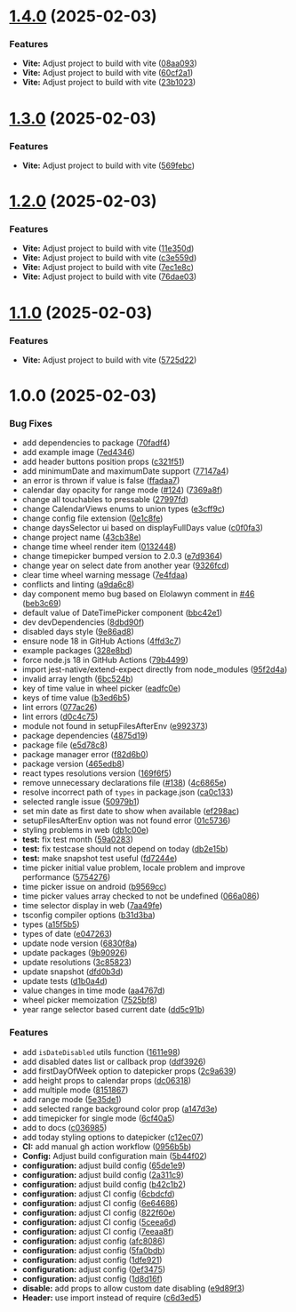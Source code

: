 # [1.4.0](https://github.com/lawnstarter/react-native-ui-datepicker/compare/1.3.0...1.4.0) (2025-02-03)


### Features

* **Vite:** Adjust project to build with vite ([08aa093](https://github.com/lawnstarter/react-native-ui-datepicker/commit/08aa09387a89bbf6c6852da1555e94fcadf02c1a))
* **Vite:** Adjust project to build with vite ([60cf2a1](https://github.com/lawnstarter/react-native-ui-datepicker/commit/60cf2a199b768e6dbfe2156b7293e8d8d991bd0f))
* **Vite:** Adjust project to build with vite ([23b1023](https://github.com/lawnstarter/react-native-ui-datepicker/commit/23b1023bae542bed1bb667a2b338bdee9765a103))

# [1.3.0](https://github.com/lawnstarter/react-native-ui-datepicker/compare/1.2.0...1.3.0) (2025-02-03)


### Features

* **Vite:** Adjust project to build with vite ([569febc](https://github.com/lawnstarter/react-native-ui-datepicker/commit/569febc31c4a8652169c46b86d8ef1c1026d289d))

# [1.2.0](https://github.com/lawnstarter/react-native-ui-datepicker/compare/1.1.0...1.2.0) (2025-02-03)


### Features

* **Vite:** Adjust project to build with vite ([11e350d](https://github.com/lawnstarter/react-native-ui-datepicker/commit/11e350d5a3e08c57ed2fd894f5d9d6975a641987))
* **Vite:** Adjust project to build with vite ([c3e559d](https://github.com/lawnstarter/react-native-ui-datepicker/commit/c3e559dd3739342c11672fabfda465fdafc7ad72))
* **Vite:** Adjust project to build with vite ([7ec1e8c](https://github.com/lawnstarter/react-native-ui-datepicker/commit/7ec1e8cecb343072b9ad35e7ca228278e4e8fd45))
* **Vite:** Adjust project to build with vite ([76dae03](https://github.com/lawnstarter/react-native-ui-datepicker/commit/76dae032adf998c6c43d9826f462b76f4e0fa304))

# [1.1.0](https://github.com/lawnstarter/react-native-ui-datepicker/compare/1.0.0...1.1.0) (2025-02-03)


### Features

* **Vite:** Adjust project to build with vite ([5725d22](https://github.com/lawnstarter/react-native-ui-datepicker/commit/5725d2211d25304567256d6922796179e19859c2))

# 1.0.0 (2025-02-03)


### Bug Fixes

* add dependencies to package ([70fadf4](https://github.com/lawnstarter/react-native-ui-datepicker/commit/70fadf4c23f131d1467d42bd11cae6c207f2b926))
* add example image ([7ed4346](https://github.com/lawnstarter/react-native-ui-datepicker/commit/7ed4346d4cbc824d5a2539c6f245bf37bfaf148a))
* add header buttons position props ([c321f51](https://github.com/lawnstarter/react-native-ui-datepicker/commit/c321f51816fba5237276a44cdaaadfc407651943))
* add minimumDate and maximumDate support ([77147a4](https://github.com/lawnstarter/react-native-ui-datepicker/commit/77147a4ecb581a91ad3a767ead6afd5e9f9e5da1))
* an error is thrown if value is false ([ffadaa7](https://github.com/lawnstarter/react-native-ui-datepicker/commit/ffadaa727f1997bed39916c4d01d17f1400e3ea9))
* calendar day opacity for range mode ([#124](https://github.com/lawnstarter/react-native-ui-datepicker/issues/124)) ([7369a8f](https://github.com/lawnstarter/react-native-ui-datepicker/commit/7369a8f1638a03e57a040ee85319189d11987a2a))
* change all touchables to pressable ([27997fd](https://github.com/lawnstarter/react-native-ui-datepicker/commit/27997fd73d0d7e5826856f383356d4746ad74d1b))
* change CalendarViews enums to union types ([e3cff9c](https://github.com/lawnstarter/react-native-ui-datepicker/commit/e3cff9c00e7adc2abc6f707be27aa5c3783696fe))
* change config file extension ([0e1c8fe](https://github.com/lawnstarter/react-native-ui-datepicker/commit/0e1c8fe6545fe011afad58952383e5c62c97e48e))
* change daysSelector ui based on displayFullDays value ([c0f0fa3](https://github.com/lawnstarter/react-native-ui-datepicker/commit/c0f0fa3164b8a12a459a6e8103f3bf3e940e7d98))
* change project name ([43cb38e](https://github.com/lawnstarter/react-native-ui-datepicker/commit/43cb38ebdeecd843d13432456812119e24a6e8fe))
* change time wheel render item ([0132448](https://github.com/lawnstarter/react-native-ui-datepicker/commit/01324483c59ef578a7a5056e0f163bdd870dc73a))
* change timepicker bumped version to 2.0.3 ([e7d9364](https://github.com/lawnstarter/react-native-ui-datepicker/commit/e7d93648680d4f10ee5aec77244d633abe128254))
* change year on select date from another year ([9326fcd](https://github.com/lawnstarter/react-native-ui-datepicker/commit/9326fcda1e54fe67cd7af8258232c70c185ca540))
* clear time wheel warning message ([7e4fdaa](https://github.com/lawnstarter/react-native-ui-datepicker/commit/7e4fdaa74483d4c1a8a394dba5923d5517ae9313))
* conflicts and linting ([a9da6c8](https://github.com/lawnstarter/react-native-ui-datepicker/commit/a9da6c8190da4e09c2ace62474e60b618cfea545))
* day component memo bug based on Elolawyn comment in [#46](https://github.com/lawnstarter/react-native-ui-datepicker/issues/46) ([beb3c69](https://github.com/lawnstarter/react-native-ui-datepicker/commit/beb3c698eb7b17898304f7aa93e8fefdd2706ca7))
* default value of DateTimePicker component ([bbc42e1](https://github.com/lawnstarter/react-native-ui-datepicker/commit/bbc42e14a2d763af2d00526fecf078fdb023a05c))
* dev devDependencies ([8dbd90f](https://github.com/lawnstarter/react-native-ui-datepicker/commit/8dbd90fa10cd162e9948605952997b2e4a20bba8))
* disabled days style ([9e86ad8](https://github.com/lawnstarter/react-native-ui-datepicker/commit/9e86ad8c44941dd58056eada058974be88faa890))
* ensure node 18 in GitHub Actions ([4ffd3c7](https://github.com/lawnstarter/react-native-ui-datepicker/commit/4ffd3c7e614ad0abc6d124840d38b0b21d5ce775))
* example packages ([328e8bd](https://github.com/lawnstarter/react-native-ui-datepicker/commit/328e8bd9222a68135ba3b505d7acbecf767d6c06))
* force node.js 18 in GitHub Actions ([79b4499](https://github.com/lawnstarter/react-native-ui-datepicker/commit/79b449929fb7c07556dfca16aa489a68336a95a3))
* import jest-native/extend-expect directly from node_modules ([95f2d4a](https://github.com/lawnstarter/react-native-ui-datepicker/commit/95f2d4a2be65a5da59b3eef58d67a3081a2b3a02))
* invalid array length ([6bc524b](https://github.com/lawnstarter/react-native-ui-datepicker/commit/6bc524b6ae0e028e41ed7a0c44461be989a0663f))
* key of time value in wheel picker ([eadfc0e](https://github.com/lawnstarter/react-native-ui-datepicker/commit/eadfc0e6a9e18b73906c38e39a6fde0618823f6b))
* keys of time value ([b3ed6b5](https://github.com/lawnstarter/react-native-ui-datepicker/commit/b3ed6b548b02e2ec09c4353c44b86e9b6f4c63a6))
* lint errors ([077ac26](https://github.com/lawnstarter/react-native-ui-datepicker/commit/077ac26f7a015d643599bc19cc969bbd8df227fe))
* lint errors ([d0c4c75](https://github.com/lawnstarter/react-native-ui-datepicker/commit/d0c4c75fc243d5cb207ae1d4e96cf567dc045e63))
* module not found in setupFilesAfterEnv ([e992373](https://github.com/lawnstarter/react-native-ui-datepicker/commit/e992373a0f650845ec6aebadce0a1200c7eec70f))
* package dependencies ([4875d19](https://github.com/lawnstarter/react-native-ui-datepicker/commit/4875d197f0ffb3ed6091a832945abbaa4fc65dbc))
* package file ([e5d78c8](https://github.com/lawnstarter/react-native-ui-datepicker/commit/e5d78c8852ce4bcd514a0d54dde8232edc4cdc13))
* package manager error ([f82d6b0](https://github.com/lawnstarter/react-native-ui-datepicker/commit/f82d6b01bd7b70350211f6983426cab8831362ea))
* package version ([465edb8](https://github.com/lawnstarter/react-native-ui-datepicker/commit/465edb8479b265a1266cad11a333e5710810f6e4))
* react types resolutions version ([169f6f5](https://github.com/lawnstarter/react-native-ui-datepicker/commit/169f6f5fb493b4cb63d8d9b3b0fb61e903062bcb))
* remove unnecessary declarations file ([#138](https://github.com/lawnstarter/react-native-ui-datepicker/issues/138)) ([4c6865e](https://github.com/lawnstarter/react-native-ui-datepicker/commit/4c6865e81f82abc64367e04aae511005040f9ad3))
* resolve incorrect path of `types` in package.json ([ca0c133](https://github.com/lawnstarter/react-native-ui-datepicker/commit/ca0c133c392ee3a9f6e73a262b12569c22ae98f2))
* selected rangle issue ([50979b1](https://github.com/lawnstarter/react-native-ui-datepicker/commit/50979b14b68c346f5337fa33218a4b40f7b00d40))
* set min date as first date to show when available ([ef298ac](https://github.com/lawnstarter/react-native-ui-datepicker/commit/ef298ac2d2439010617434b920c4e4b95f097bbe))
* setupFilesAfterEnv option was not found error ([01c5736](https://github.com/lawnstarter/react-native-ui-datepicker/commit/01c5736871eaf47f74f9c9970e0c61b0cecc1f5a))
* styling problems in web ([db1c00e](https://github.com/lawnstarter/react-native-ui-datepicker/commit/db1c00e68356f9479507797b33bf1284ebc1635f))
* **test:** fix test month ([59a0283](https://github.com/lawnstarter/react-native-ui-datepicker/commit/59a0283cf8dfc1a2995fddc52be44026d37aae97))
* **test:** fix testcase should not depend on today ([db2e15b](https://github.com/lawnstarter/react-native-ui-datepicker/commit/db2e15b1f5d2273fbb4cbdf8fa431cfe8e31422e))
* **test:** make snapshot test useful ([fd7244e](https://github.com/lawnstarter/react-native-ui-datepicker/commit/fd7244e6791c639be21762b85ab0d7d3fbd22ea1))
* time picker initial value problem, locale problem and improve performance ([5754276](https://github.com/lawnstarter/react-native-ui-datepicker/commit/5754276580e7f17fb33e9d9cf9c81da863e957ff))
* time picker issue on android ([b9569cc](https://github.com/lawnstarter/react-native-ui-datepicker/commit/b9569cc86632029b9c9291a0c0818fd1d2cc9e4f))
* time picker values array checked to not be undefined ([066a086](https://github.com/lawnstarter/react-native-ui-datepicker/commit/066a086e02ff5a80302ae44fec86a7882649f7a4))
* time selector display in web ([7aa49fe](https://github.com/lawnstarter/react-native-ui-datepicker/commit/7aa49fef9712363d757c1f4aeb2650fbf9445dd5))
* tsconfig compiler options ([b31d3ba](https://github.com/lawnstarter/react-native-ui-datepicker/commit/b31d3baf12d295d49872c8049be52cc162e14c42))
* types ([a15f5b5](https://github.com/lawnstarter/react-native-ui-datepicker/commit/a15f5b54ede6d6812afd2414721bcadd93dbf519))
* types of date ([e047263](https://github.com/lawnstarter/react-native-ui-datepicker/commit/e047263f34a04727255691e9331481960eb42ecc))
* update node version ([6830f8a](https://github.com/lawnstarter/react-native-ui-datepicker/commit/6830f8a1466a644e3313daf153a467518d27fbf1))
* update packages ([9b90926](https://github.com/lawnstarter/react-native-ui-datepicker/commit/9b90926d2975cf9190dd2ceadb211ef36a60ae5d))
* update resolutions ([3c85823](https://github.com/lawnstarter/react-native-ui-datepicker/commit/3c85823e1eeeed17fd80949a6ffa36fe2af4baa8))
* update snapshot ([dfd0b3d](https://github.com/lawnstarter/react-native-ui-datepicker/commit/dfd0b3d0182c77bca816fe73a93e1816df15072b))
* update tests ([d1b0a4d](https://github.com/lawnstarter/react-native-ui-datepicker/commit/d1b0a4d5c3daf15a51ad65bfc7cfbd5177c215f6))
* value changes in time mode ([aa4767d](https://github.com/lawnstarter/react-native-ui-datepicker/commit/aa4767d0ae07c6e0dbd1352f403b4725d74ac6e0))
* wheel picker memoization ([7525bf8](https://github.com/lawnstarter/react-native-ui-datepicker/commit/7525bf886c79a557f2da34868e9314ee4d9072c0))
* year range selector based current date ([dd5c91b](https://github.com/lawnstarter/react-native-ui-datepicker/commit/dd5c91b868da6c84e6c78864f31d21b1b0c6ace1))


### Features

* add `isDateDisabled` utils function ([1611e98](https://github.com/lawnstarter/react-native-ui-datepicker/commit/1611e98999a47d271b42318d2a1b9dd5fb1824e1))
* add disabled dates list or callback prop ([ddf3926](https://github.com/lawnstarter/react-native-ui-datepicker/commit/ddf39262c21fdec13fbc0ffb0507433f13729b6f))
* add firstDayOfWeek option to datepicker props ([2c9a639](https://github.com/lawnstarter/react-native-ui-datepicker/commit/2c9a6394604b5dd62ab3bb496823d24ee8fbd88b))
* add height props to calendar props ([dc06318](https://github.com/lawnstarter/react-native-ui-datepicker/commit/dc0631813afe47f9a7cf99c8130d369cbacc5386))
* add multiple mode ([8151867](https://github.com/lawnstarter/react-native-ui-datepicker/commit/81518671bdc6e38d2fe1630c109f25e7eada4a70))
* add range mode ([5e35de1](https://github.com/lawnstarter/react-native-ui-datepicker/commit/5e35de1c0ac37ad6147fb5e9db34c96cd5eccf0d))
* add selected range background color prop ([a147d3e](https://github.com/lawnstarter/react-native-ui-datepicker/commit/a147d3eaf0a04b72b9252d5cb6bf60540c414bff))
* add timepicker for single mode ([6cf40a5](https://github.com/lawnstarter/react-native-ui-datepicker/commit/6cf40a51cee49bee8a81455873757ac305b97af3))
* add to docs ([c036985](https://github.com/lawnstarter/react-native-ui-datepicker/commit/c036985e07669a5b82928fec84fad3b2577dc73b))
* add today styling options to datepicker ([c12ec07](https://github.com/lawnstarter/react-native-ui-datepicker/commit/c12ec07690fa6d72a5cd438766acdc68eba07f6d))
* **CI:** add manual gh action workflow ([0956b5b](https://github.com/lawnstarter/react-native-ui-datepicker/commit/0956b5b3dffd45ea3b886834dfe162c4133c4642))
* **Config:** Adjust build configuration main ([5b44f02](https://github.com/lawnstarter/react-native-ui-datepicker/commit/5b44f02d5de56a1354c30c50e79c6591d7d846d7))
* **configuration:** adjust build config ([65de1e9](https://github.com/lawnstarter/react-native-ui-datepicker/commit/65de1e9ff1736c41845fbe6f5737c2e3519f7e88))
* **configuration:** adjust build config ([2a311c9](https://github.com/lawnstarter/react-native-ui-datepicker/commit/2a311c96d98df728c43e764afe421becd828cca7))
* **configuration:** adjust build config ([b42c1b2](https://github.com/lawnstarter/react-native-ui-datepicker/commit/b42c1b2a1b353ba91aa0ba5f650d66147d392eff))
* **configuration:** adjust CI config ([6cbdcfd](https://github.com/lawnstarter/react-native-ui-datepicker/commit/6cbdcfdae811e885e208dfb7dedbb712f8f47944))
* **configuration:** adjust CI config ([6e64686](https://github.com/lawnstarter/react-native-ui-datepicker/commit/6e64686a13585ad85181708c6e6b7b0ac03106f1))
* **configuration:** adjust CI config ([822f60e](https://github.com/lawnstarter/react-native-ui-datepicker/commit/822f60e4a54bba7dfacc5dbb3c4211eb37b1f345))
* **configuration:** adjust CI config ([5ceea6d](https://github.com/lawnstarter/react-native-ui-datepicker/commit/5ceea6d51f29f997a3789b1e2e268d928cf4dfc5))
* **configuration:** adjust CI config ([7eeaa8f](https://github.com/lawnstarter/react-native-ui-datepicker/commit/7eeaa8fcce191ceef09e115376c01325a81b3aa3))
* **configuration:** adjust config ([afc8086](https://github.com/lawnstarter/react-native-ui-datepicker/commit/afc80867c95f653539874c1a9edd9eadd342d281))
* **configuration:** adjust config ([5fa0bdb](https://github.com/lawnstarter/react-native-ui-datepicker/commit/5fa0bdbcc1bf78aa358160166409beb6042d4b99))
* **configuration:** adjust config ([1dfe921](https://github.com/lawnstarter/react-native-ui-datepicker/commit/1dfe921f9f2449ff043870c0aa1d80815f025121))
* **configuration:** adjust config ([0ef3475](https://github.com/lawnstarter/react-native-ui-datepicker/commit/0ef3475b44b6afadb32bcaa005a0ae2a84963253))
* **configuration:** adjust config ([1d8d16f](https://github.com/lawnstarter/react-native-ui-datepicker/commit/1d8d16fcc9e92bdcbe32e1e34f6a98caa72c1ca7))
* **disable:** add props to allow custom date disabling ([e9d89f3](https://github.com/lawnstarter/react-native-ui-datepicker/commit/e9d89f360bc83ab1a95eef785a3d8104c64951d8))
* **Header:** use import instead of require ([c6d3ed5](https://github.com/lawnstarter/react-native-ui-datepicker/commit/c6d3ed51a886d9116c2818a956aca09701bec625))

